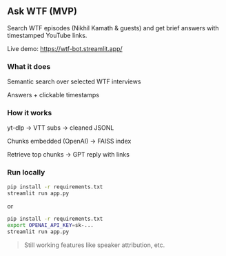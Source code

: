 ## Ask WTF (MVP)

Search WTF episodes (Nikhil Kamath & guests) and get brief answers with timestamped YouTube links.

Live demo: https://wtf-bot.streamlit.app/

### What it does

Semantic search over selected WTF interviews

Answers + clickable timestamps

### How it works

yt-dlp → VTT subs → cleaned JSONL

Chunks embedded (OpenAI) → FAISS index

Retrieve top chunks → GPT reply with links

### Run locally

```bash
pip install -r requirements.txt
streamlit run app.py
```

or

```bash
pip install -r requirements.txt
export OPENAI_API_KEY=sk-...
streamlit run app.py
```


> Still working features like speaker attribution, etc.
